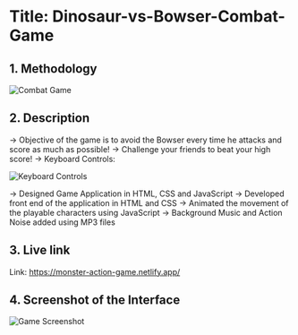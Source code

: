 
# **Title: Dinosaur-vs-Bowser-Combat-Game**


## **1. Methodology**
![Combat Game](https://user-images.githubusercontent.com/56593096/208243568-c486222e-88ac-4f7a-80bc-6d1af8844d17.JPG)


## **2. Description**
-> Objective of the game is to avoid the Bowser every time he attacks and score as much as possible!
-> Challenge your friends to beat your high score!
-> Keyboard Controls:

![Keyboard Controls](https://user-images.githubusercontent.com/56593096/208244122-96d3e312-a5e0-4d71-a89a-2314716cc97f.JPG)

-> Designed Game Application in HTML, CSS and JavaScript
-> Developed front end of the application in HTML and CSS
-> Animated the movement of the playable characters using JavaScript
-> Background Music and Action Noise added using MP3 files


## **3. Live link**
Link: https://monster-action-game.netlify.app/


## **4. Screenshot of the Interface**
![Game Screenshot](https://user-images.githubusercontent.com/56593096/208244469-3fb957a1-e399-4ac5-a379-b65e3ecdde7b.JPG)
